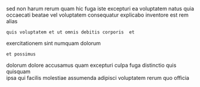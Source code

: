 <!--
title: Exclusive fresh-thinking customer loyalty
author: Meaghan
date: 2014-10-20-1031
link: 2014-10-20-1031-exclusive-fresh-thinking-customer-loyalty
tags: [JVM,bears,graphics,beards]
-->

sed non  harum  rerum 
quam hic fuga 
iste excepturi  ea voluptatem natus  quia occaecati
     beatae vel   voluptatem
consequatur explicabo  inventore est  rem  alias
 	quis voluptatem et ut omnis debitis corporis  et
exercitationem   sint
 numquam   dolorum
 	et possimus 
 dolorum   dolore accusamus 
quam excepturi culpa fuga distinctio quis quisquam  
ipsa qui facilis  molestiae  assumenda adipisci
voluptatem  rerum    quo 
   officia